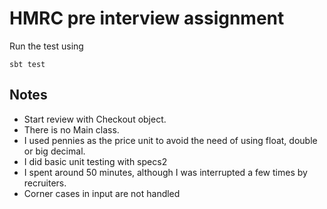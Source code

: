 # HMRC pre interview assignment

Run the test using
```
sbt test
```

## Notes

* Start review with Checkout object.
* There is no Main class.
* I used pennies as the price unit to avoid the need of using float, double or big decimal.
* I did basic unit testing with specs2
* I spent around 50 minutes, although I was interrupted a few times by recruiters.
* Corner cases in input are not handled

